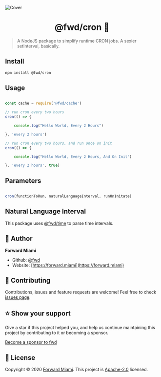 ![Cover](https://raw.githubusercontent.com/fwd/cron/master/.github/cover.png)

<h1 align="center">@fwd/cron 💾</h1>

> A NodeJS package to simplify runtime CRON jobs. A sexier setInterval, basically.

## Install

```sh
npm install @fwd/cron
```

## Usage

```js

const cache = require('@fwd/cache')

// run cron every two hours
cron(() => {

	console.log("Hello World, Every 2 Hours")

}, 'every 2 hours')

// run cron every two hours, and run once on init
cron(() => {

	console.log("Hello World, Every 2 Hours, And On Init")

}, 'every 2 hours', true)

```

## Parameters

```js

cron(functionToRun, naturalLanguageInterval, runOnInitate)

````

## Natural Language Interval

This package uses [@fwd/time](https://github.com/fwd/time) to parse time intervals. 

## 👤 Author

**Forward Miami**

* Github: [@fwd](https://github.com/fwd)
* Website: [https://forward.miami](https://forward.miami)

## 🤝 Contributing

Contributions, issues and feature requests are welcome! Feel free to check [issues page](https://github.com/fwd/cron/issues).

## ⭐️ Show your support

Give a star if this project helped you, and help us continue maintaining this project by contributing to it or becoming a sponsor.

[Become a sponsor to fwd](https://github.com/sponsors/fwd)

## 📝 License

Copyright © 2020 [Forward Miami](https://forward.miami). This project is [Apache-2.0](https://spdx.org/licenses/Apache-2.0.html) licensed.